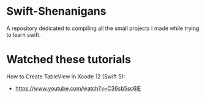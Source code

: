 # Swift-Shenanigans
A repository dedicated to compiling all the small projects I made while trying to learn swift.

# Watched these tutorials

How to Create TableView in Xcode 12 (Swift 5): 
* https://www.youtube.com/watch?v=C36sb5sc6lE
